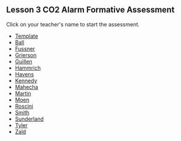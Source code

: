 ## Lesson 3 CO2 Alarm Formative Assessment

Click on your teacher's name to start the assessment.

* [Template](https://docs.google.com/forms/d/e/1FAIpQLSdK4FYpCXttPahpcuzHOdfH_JRGBt9ZeHT6eDdh_v72OuIejQ/viewform)
* [Ball]()
* [Fussner](https://docs.google.com/forms/d/e/1FAIpQLSfcsiE3YfOJfIb5l4P2Hi8FZauj8T5uW28rKPzM-TyuG75i6g/viewform?usp=sf_link )
* [Grierson](https://docs.google.com/forms/d/e/1FAIpQLSfb_RsnfXXrmTuINQenYXwPKalMvJtrHltWW816YtDNU7Pp1A/viewform?usp=sf_link)
* [Guillen]()
* [Hammrich](https://docs.google.com/forms/d/e/1FAIpQLScVQrkamecK7Rvi1zdlLyCFiy21Tm65cA5Mnyb1w-dNfTaFuw/viewform?usp=sf_link)
* [Havens]()
* [Kennedy](https://docs.google.com/forms/d/e/1FAIpQLSfh37vrwMzcc_n00A3kTaGb1OCOaBJBirC3JFfkJoh1v8MDDQ/viewform?usp=sf_link)
* [Mahecha]()
* [Martin]()
* [Moen]()
* [Roscini]()
* [Smith]()
* [Sunderland]()
* [Tyler]()
* [Zald]()


